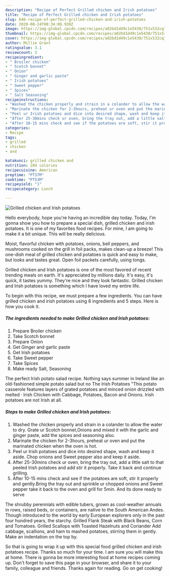 ```yaml
---
description: "Recipe of Perfect Grilled chicken and Irish potatoes"
title: "Recipe of Perfect Grilled chicken and Irish potatoes"
slug: 646-recipe-of-perfect-grilled-chicken-and-irish-potatoes
date: 2020-08-24T00:34:09.930Z
image: https://img-global.cpcdn.com/recipes/a02bd1d49c1e5430/751x532cq70/grilled-chicken-and-irish-potatoes-recipe-main-photo.jpg
thumbnail: https://img-global.cpcdn.com/recipes/a02bd1d49c1e5430/751x532cq70/grilled-chicken-and-irish-potatoes-recipe-main-photo.jpg
cover: https://img-global.cpcdn.com/recipes/a02bd1d49c1e5430/751x532cq70/grilled-chicken-and-irish-potatoes-recipe-main-photo.jpg
author: Millie Grant
ratingvalue: 3.1
reviewcount: 3
recipeingredient:
- " Broiler chicken"
- " Scotch bonnet"
- " Onion"
- " Ginger and garlic paste"
- " Irish potatoes"
- " Sweet pepper"
- " Spices"
- " Salt Seasoning"
recipeinstructions:
- "Washed the chicken properly and strain in a colander to allow the water to dry. Grate ur Scotch bonnet,Onions and mixed it with the garlic and ginger paste, add the spices and seasoning also."
- "Marinate the chicken for 2-3hours, preheat ur oven and put the marinated chicken when the oven is hot."
- "Peel ur Irish potatoes and dice into desired shape, wash and keep it aside. Chop onions and Sweet pepper also and keep it aside."
- "After 25-30mins check ur oven, bring the tray out, add a little salt to that peeled Irish potatoes and add stir it properly. Take it back and continue grilling."
- "After 10-15 mins check and see if the potatoes are soft, stir it properly and gently.Bring the tray out and sprinkle ur chopped onions and Sweet pepper take it back to the oven and grill for 5min. And its done ready to serve"
categories:
- Recipe
tags:
- grilled
- chicken
- and

katakunci: grilled chicken and 
nutrition: 284 calories
recipecuisine: American
preptime: "PT37M"
cooktime: "PT53M"
recipeyield: "1"
recipecategory: Lunch

---
```



![Grilled chicken and Irish potatoes](https://img-global.cpcdn.com/recipes/a02bd1d49c1e5430/751x532cq70/grilled-chicken-and-irish-potatoes-recipe-main-photo.jpg)

Hello everybody, hope you're having an incredible day today. Today, I'm gonna show you how to prepare a special dish, grilled chicken and irish potatoes. It is one of my favorites food recipes. For mine, I am going to make it a bit unique. This will be really delicious.

Moist, flavorful chicken with potatoes, onions, bell peppers, and mushrooms cooked on the grill in foil packs, makes clean-up a breeze! This one-dish meal of grilled chicken and potatoes is quick and easy to make, but looks and tastes great. Open foil packets carefully, using tongs.

Grilled chicken and Irish potatoes is one of the most favored of recent trending meals on earth. It's appreciated by millions daily. It's easy, it's quick, it tastes yummy. They're nice and they look fantastic. Grilled chicken and Irish potatoes is something which I have loved my entire life.


To begin with this recipe, we must prepare a few ingredients. You can have grilled chicken and irish potatoes using 8 ingredients and 5 steps. Here is how you cook it.

<!--inarticleads1-->

##### The ingredients needed to make Grilled chicken and Irish potatoes:

1. Prepare  Broiler chicken
1. Take  Scotch bonnet
1. Prepare  Onion
1. Get  Ginger and garlic paste
1. Get  Irish potatoes
1. Take  Sweet pepper
1. Take  Spices
1. Make ready  Salt, Seasoning


The perfect Irish potato salad recipe. Nothing says summer in Ireland like an old-fashioned simple potato salad but no The Irish Potatoes &#34;This potato casserole features layers of grated potatoes and minced onion drizzled with melted · Irish Chicken with Cabbage, Potatoes, Bacon and Onions. Irish potatoes are not Irish at all. 

<!--inarticleads2-->

##### Steps to make Grilled chicken and Irish potatoes:

1. Washed the chicken properly and strain in a colander to allow the water to dry. Grate ur Scotch bonnet,Onions and mixed it with the garlic and ginger paste, add the spices and seasoning also.
1. Marinate the chicken for 2-3hours, preheat ur oven and put the marinated chicken when the oven is hot.
1. Peel ur Irish potatoes and dice into desired shape, wash and keep it aside. Chop onions and Sweet pepper also and keep it aside.
1. After 25-30mins check ur oven, bring the tray out, add a little salt to that peeled Irish potatoes and add stir it properly. Take it back and continue grilling.
1. After 10-15 mins check and see if the potatoes are soft, stir it properly and gently.Bring the tray out and sprinkle ur chopped onions and Sweet pepper take it back to the oven and grill for 5min. And its done ready to serve


The shrubby perennials with edible tubers, grown as cool-weather annuals in rows, raised beds, or containers, are native to the South American Andes. Though introduced to the world by early European explorers only in the past four hundred years, the starchy. Grilled Flank Steak with Black Beans, Corn and Tomatoes. Grilled Scallops with Toasted Hazelnuts and Coriander Add cabbage, scallions, and ham to mashed potatoes, stirring them in gently. Make an indentation on the top by. 

So that is going to wrap it up with this special food grilled chicken and irish potatoes recipe. Thanks so much for your time. I am sure you will make this at home. There is gonna be more interesting food at home recipes coming up. Don't forget to save this page in your browser, and share it to your family, colleague and friends. Thanks again for reading. Go on get cooking!
